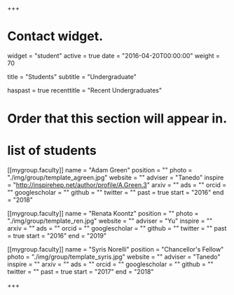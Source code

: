 +++
# Contact widget.
widget = "student"
active = true
date = "2016-04-20T00:00:00"
weight = 70

title = "Students"
subtitle = "Undergraduate"

haspast = true
recenttitle = "Recent Undergraduates"

# Order that this section will appear in.


# list of students
[[mygroup.faculty]]
  name = "Adam Green"
  position = ""
  photo = "./img/group/template_agreen.jpg"
  website = ""
  adviser = "Tanedo"
  inspire = "http://inspirehep.net/author/profile/A.Green.3"
  arxiv = ""
  ads = ""
  orcid = ""
  googlescholar = ""
  github = ""
  twitter = ""
  past = true
  start = "2016"
  end = "2018"

[[mygroup.faculty]]
  name = "Renata Koontz"
  position = ""
  photo = "./img/group/template_ren.jpg"
  website = ""
  adviser = "Yu"
  inspire = ""
  arxiv = ""
  ads = ""
  orcid = ""
  googlescholar = ""
  github = ""
  twitter = ""
  past = true
  start = "2016"
  end = "2019"

[[mygroup.faculty]]
  name = "Syris Norelli"
  position = "Chancellor's Fellow"
  photo = "./img/group/template_syris.jpg"
  website = ""
  adviser = "Tanedo"
  inspire = ""
  arxiv = ""
  ads = ""
  orcid = ""
  googlescholar = ""
  github = ""
  twitter = ""
  past = true
  start = "2017"
  end = "2018"



+++
